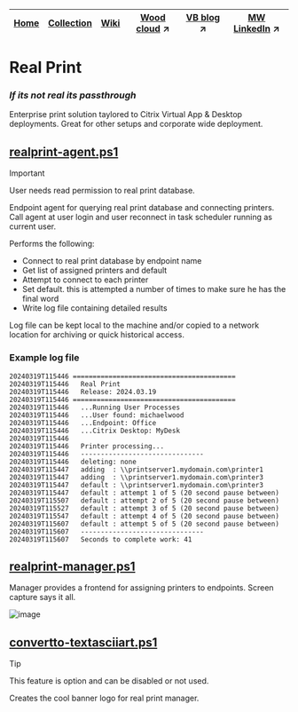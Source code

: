 |[Home](https://github.com/virtualizebrief)|[Collection](https://github.com/virtualizebrief/collection/blob/main/readme.md)|[Wiki](https://github.com/virtualizebrief/home/wiki)|[Wood cloud](https://marketplace.woodcloud.one/) :arrow_upper_right:|[VB blog](https://virtualizebrief.woodcloud.one/) :arrow_upper_right:|[MW LinkedIn](https://www.linkedin.com/in/michaelcharleswood/) :arrow_upper_right:
|---|---|---|---|---|---|

# Real Print
### *If its not real its passthrough*
Enterprise print solution taylored to Citrix Virtual App & Desktop deployments. Great for other setups and corporate wide deployment.

## [realprint-agent.ps1](realprint-agent.ps1)

> [!IMPORTANT]
> User needs read permission to real print database.

Endpoint agent for querying real print database and connecting printers. Call agent at user login and user reconnect in task scheduler running as current user. 

Performs the following:
- Connect to real print database by endpoint name
- Get list of assigned printers and default
- Attempt to connect to each printer
- Set default. this is attempted a number of times to make sure he has the final word
- Write log file containing detailed results

Log file can be kept local to the machine and/or copied to a network location for archiving or quick historical access.

### Example log file
```
20240319T115446 =========================================
20240319T115446   Real Print
20240319T115446   Release: 2024.03.19
20240319T115446 =========================================
20240319T115446   ...Running User Processes
20240319T115446   ...User found: michaelwood
20240319T115446   ...Endpoint: Office
20240319T115446   ...Citrix Desktop: MyDesk
20240319T115446
20240319T115446   Printer processing...
20240319T115446   -------------------------------
20240319T115446   deleting: none
20240319T115447   adding  : \\printserver1.mydomain.com\printer1
20240319T115447   adding  : \\printserver1.mydomain.com\printer3
20240319T115447   default : \\printserver1.mydomain.com\printer3
20240319T115447   default : attempt 1 of 5 (20 second pause between)
20240319T115507   default : attempt 2 of 5 (20 second pause between)
20240319T115527   default : attempt 3 of 5 (20 second pause between)
20240319T115547   default : attempt 4 of 5 (20 second pause between)
20240319T115607   default : attempt 5 of 5 (20 second pause between)
20240319T115607   -------------------------------
20240319T115607   Seconds to complete work: 41
```

## [realprint-manager.ps1](realprint-manager.ps1)
Manager provides a frontend for assigning printers to endpoints. Screen capture says it all.

![image](https://github.com/virtualizebrief/collection/assets/153381859/d9d288c0-3146-4a6e-b259-91d14e0e4190)

## [convertto-textasciiart.ps1](convertto-textasciiart.ps1)
> [!TIP]
This feature is option and can be disabled or not used.

Creates the cool banner logo for real print manager.
